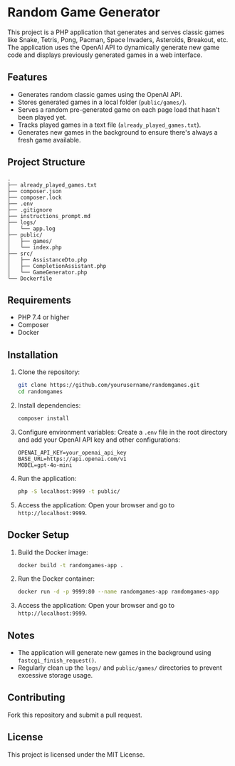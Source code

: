 # Random Game Generator

This project is a PHP application that generates and serves classic games like Snake, Tetris, Pong, Pacman, Space Invaders, Asteroids, Breakout, etc. The application uses the OpenAI API to dynamically generate new game code and displays previously generated games in a web interface.

## Features

- Generates random classic games using the OpenAI API.
- Stores generated games in a local folder (`public/games/`).
- Serves a random pre-generated game on each page load that hasn't been played yet.
- Tracks played games in a text file (`already_played_games.txt`).
- Generates new games in the background to ensure there's always a fresh game available.

## Project Structure

```
.
├── already_played_games.txt
├── composer.json
├── composer.lock
├── .env
├── .gitignore
├── instructions_prompt.md
├── logs/
│   └── app.log
├── public/
│   ├── games/
│   └── index.php
├── src/
│   ├── AssistanceDto.php
│   ├── CompletionAssistant.php
│   └── GameGenerator.php
└── Dockerfile
```

## Requirements

- PHP 7.4 or higher
- Composer
- Docker

## Installation

1. Clone the repository:
   ```bash
   git clone https://github.com/yourusername/randomgames.git
   cd randomgames
   ```

2. Install dependencies:
   ```bash
   composer install
   ```

3. Configure environment variables:
   Create a `.env` file in the root directory and add your OpenAI API key and other configurations:
   ```plaintext
   OPENAI_API_KEY=your_openai_api_key
   BASE_URL=https://api.openai.com/v1
   MODEL=gpt-4o-mini
   ```

4. Run the application:
   ```bash
   php -S localhost:9999 -t public/
   ```

5. Access the application:
   Open your browser and go to `http://localhost:9999`.

## Docker Setup

1. Build the Docker image:
   ```bash
   docker build -t randomgames-app .
   ```

2. Run the Docker container:
   ```bash
   docker run -d -p 9999:80 --name randomgames-app randomgames-app
   ```

3. Access the application:
   Open your browser and go to `http://localhost:9999`.

## Notes

- The application will generate new games in the background using `fastcgi_finish_request()`.
- Regularly clean up the `logs/` and `public/games/` directories to prevent excessive storage usage.

## Contributing

Fork this repository and submit a pull request.

## License

This project is licensed under the MIT License.
